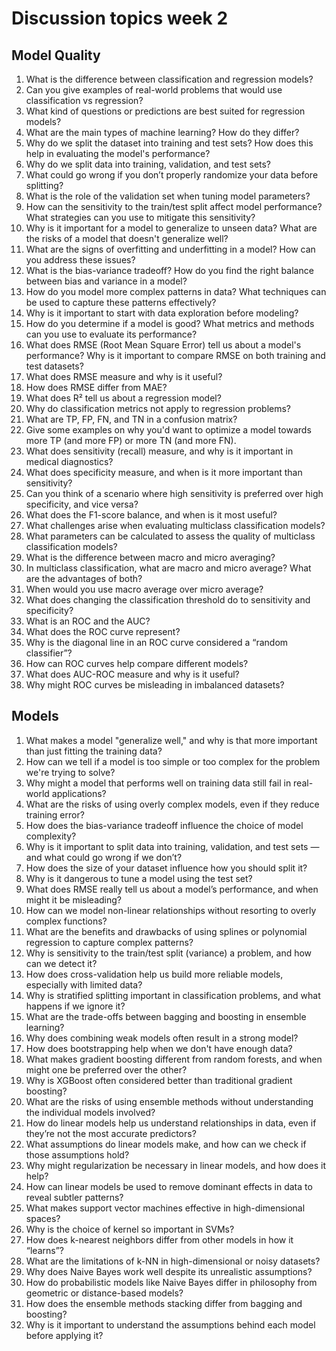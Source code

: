 # Discussion topics week 2

## Model Quality


1. What is the difference between classification and regression models?
1. Can you give examples of real-world problems that would use classification vs regression?
1. What kind of questions or predictions are best suited for regression models?
1. What are the main types of machine learning? How do they differ?
1. Why do we split the dataset into training and test sets? How does this help in evaluating the model's performance?
1. Why do we split data into training, validation, and test sets?
1. What could go wrong if you don’t properly randomize your data before splitting?
1. What is the role of the validation set when tuning model parameters?
1. How can the sensitivity to the train/test split affect model performance? What strategies can you use to mitigate this sensitivity?
1. Why is it important for a model to generalize to unseen data? What are the risks of a model that doesn't generalize well?
1. What are the signs of overfitting and underfitting in a model? How can you address these issues?
1. What is the bias-variance tradeoff? How do you find the right balance between bias and variance in a model?
1. How do you model more complex patterns in data? What techniques can be used to capture these patterns effectively?
1. Why is it important to start with data exploration before modeling?
1. How do you determine if a model is good? What metrics and methods can you use to evaluate its performance?
1. What does RMSE (Root Mean Square Error) tell us about a model's performance? Why is it important to compare RMSE on both training and test datasets?
1. What does RMSE measure and why is it useful?
1. How does RMSE differ from MAE?
1. What does R² tell us about a regression model?
1. Why do classification metrics not apply to regression problems?
1. What are TP, FP, FN, and TN in a confusion matrix?
1. Give some examples on why you'd want to optimize a model towards more TP (and more FP) or more TN (and more FN).
1. What does sensitivity (recall) measure, and why is it important in medical diagnostics?
1. What does specificity measure, and when is it more important than sensitivity?
1. Can you think of a scenario where high sensitivity is preferred over high specificity, and vice versa?
1. What does the F1-score balance, and when is it most useful?
1. What challenges arise when evaluating multiclass classification models?
1. What parameters can be calculated to assess the quality of multiclass classification models?
1. What is the difference between macro and micro averaging?
1. In multiclass classification, what are macro and micro average? What are the advantages of both?
1. When would you use macro average over micro average?
1. What does changing the classification threshold do to sensitivity and specificity?
1. What is an ROC and the AUC?
1. What does the ROC curve represent?
1. Why is the diagonal line in an ROC curve considered a “random classifier”?
1. How can ROC curves help compare different models?
1. What does AUC-ROC measure and why is it useful?
1. Why might ROC curves be misleading in imbalanced datasets?

## Models

1. What makes a model "generalize well," and why is that more important than just fitting the training data?
1. How can we tell if a model is too simple or too complex for the problem we're trying to solve?
1. Why might a model that performs well on training data still fail in real-world applications?
1. What are the risks of using overly complex models, even if they reduce training error?
1. How does the bias-variance tradeoff influence the choice of model complexity?
1. Why is it important to split data into training, validation, and test sets — and what could go wrong if we don’t?
1. How does the size of your dataset influence how you should split it?
1. Why is it dangerous to tune a model using the test set?
1. What does RMSE really tell us about a model’s performance, and when might it be misleading?
1. How can we model non-linear relationships without resorting to overly complex functions?
1. What are the benefits and drawbacks of using splines or polynomial regression to capture complex patterns?
1. Why is sensitivity to the train/test split (variance) a problem, and how can we detect it?
1. How does cross-validation help us build more reliable models, especially with limited data?
1. Why is stratified splitting important in classification problems, and what happens if we ignore it?
1. What are the trade-offs between bagging and boosting in ensemble learning?
1. Why does combining weak models often result in a strong model?
1. How does bootstrapping help when we don't have enough data?
1. What makes gradient boosting different from random forests, and when might one be preferred over the other?
1. Why is XGBoost often considered better than traditional gradient boosting?
1. What are the risks of using ensemble methods without understanding the individual models involved?
1. How do linear models help us understand relationships in data, even if they’re not the most accurate predictors?
1. What assumptions do linear models make, and how can we check if those assumptions hold?
1. Why might regularization be necessary in linear models, and how does it help?
1. How can linear models be used to remove dominant effects in data to reveal subtler patterns?
1. What makes support vector machines effective in high-dimensional spaces?
1. Why is the choice of kernel so important in SVMs?
1. How does k-nearest neighbors differ from other models in how it “learns”?
1. What are the limitations of k-NN in high-dimensional or noisy datasets?
1. Why does Naive Bayes work well despite its unrealistic assumptions?
1. How do probabilistic models like Naive Bayes differ in philosophy from geometric or distance-based models?
1. How does the ensemble methods stacking differ from bagging and boosting?
1. Why is it important to understand the assumptions behind each model before applying it?
